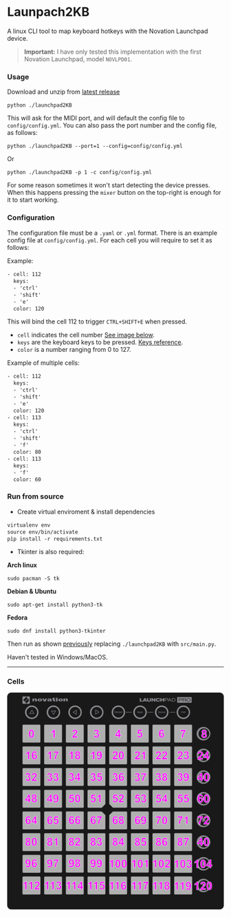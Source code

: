 # Launpach2KB

A linux CLI tool to map keyboard hotkeys with the Novation Launchpad device.

> **Important:** I have only tested this implementation with the first Novation Launchpad, model `NOVLPD01`.

### Usage

Download and unzip from [latest release](https://github.com/pbl0/Launchdpad2KB/releases/latest)


```
python ./launchpad2KB
```

This will ask for the MIDI port, and will default the config file to `config/config.yml`. You can also pass the port number and the config file, as follows:

```
python ./launchpad2KB --port=1 --config=config/config.yml
```

Or

```
python ./launchpad2KB -p 1 -c config/config.yml
```

For some reason sometimes it won't start detecting the device presses. When this happens pressing the `mixer` button on the top-right is enough for it to start working.

### Configuration

The configuration file must be a `.yaml` or `.yml` format.
There is an example config file at `config/config.yml`.
For each cell you will require to set it as follows:

Example:

```
- cell: 112
  keys:
  - 'ctrl'
  - 'shift'
  - 'e'
  color: 120
```

This will bind the cell 112 to trigger `CTRL+SHIFT+E` when pressed.

- `cell` indicates the cell number [See image below](#cells).
- `keys` are the keyboard keys to be pressed. [Keys reference](assets/key_names_reference.json).
- `color` is a number ranging from 0 to 127. 



Example of multiple cells:

```
- cell: 112
  keys:
  - 'ctrl'
  - 'shift'
  - 'e'
  color: 120
- cell: 113
  keys:
  - 'ctrl'
  - 'shift'
  - 'f'
  color: 80
- cell: 113
  keys:
  - 'f'
  color: 60
```

### Run from source

- Create virtual enviroment & install dependencies 
```
virtualenv env
source env/bin/activate
pìp install -r requirements.txt
```

- Tkinter is also required:

**Arch linux**
```
sudo pacman -S tk
```
**Debian & Ubuntu**
```
sudo apt-get install python3-tk
```
**Fedora**
```
sudo dnf install python3-tkinter
```

Then run as shown [previously](#usage) replacing `./launchpad2KB` with `src/main.py`.

Haven't tested in Windows/MacOS.

* * *

### Cells

![Cells reference image](assets/cells.png)
